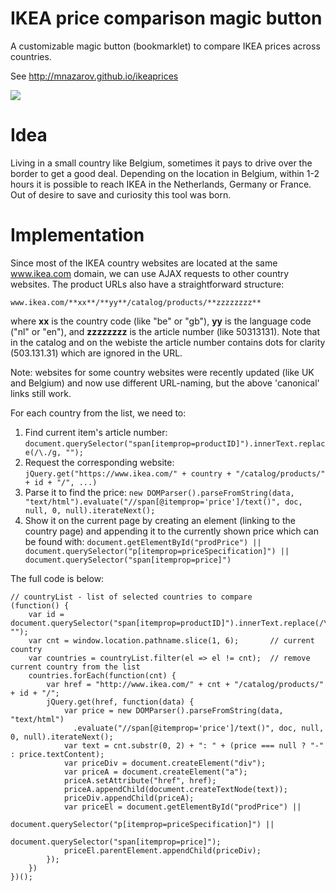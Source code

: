 # IKEA price comparison magic button

A customizable magic button (bookmarklet) to compare IKEA prices across
countries.

See http://mnazarov.github.io/ikeaprices

![](demo.gif)


# Idea

Living in a small country like Belgium, sometimes it pays to drive over the
border to get a good deal. Depending on the location in Belgium, within 1-2 hours
it is possible to reach IKEA in the Netherlands, Germany or France. Out of
desire to save and curiosity this tool was born.

# Implementation

Since most of the IKEA country websites are located at the same www.ikea.com
domain, we can use AJAX requests to other country websites. The product URLs
also have a straightforward structure:

  `www.ikea.com/**xx**/**yy**/catalog/products/**zzzzzzzz**`

where **xx** is the country code (like "be" or "gb"), **yy** is the language
code ("nl" or "en"), and **zzzzzzzz** is the article number (like 50313131).
Note that in the catalog and on the webiste the article number contains dots for
clarity (503.131.31) which are ignored in the URL. 

Note: websites for some country websites were recently updated (like UK
and Belgium) and now use different URL-naming, but the above 'canonical' links
still work.  
 
For each country from the list, we need to:

1. Find current item's article number:
   `document.querySelector("span[itemprop=productID]").innerText.replace(/\./g, "");`
2. Request the corresponding website:
   `jQuery.get("https://www.ikea.com/" + country + "/catalog/products/" + id + "/", ...)`
3. Parse it to find the price:
   `new DOMParser().parseFromString(data, "text/html").evaluate("//span[@itemprop='price']/text()", doc, null, 0, null).iterateNext();`
4. Show it on the current page by creating an element (linking to the
   country page) and appending it to the currently shown price which can be
   found with:
   `document.getElementById("prodPrice") || document.querySelector("p[itemprop=priceSpecification]") || document.querySelector("span[itemprop=price]")` 

The full code is below:

```
// countryList - list of selected countries to compare
(function() {
    var id = document.querySelector("span[itemprop=productID]").innerText.replace(/\./g, "");
    var cnt = window.location.pathname.slice(1, 6);       // current country
    var countries = countryList.filter(el => el != cnt);  // remove current country from the list
    countries.forEach(function(cnt) {
        var href = "http://www.ikea.com/" + cnt + "/catalog/products/" + id + "/";
        jQuery.get(href, function(data) {
            var price = new DOMParser().parseFromString(data, "text/html")
              .evaluate("//span[@itemprop='price']/text()", doc, null, 0, null).iterateNext();
            var text = cnt.substr(0, 2) + ": " + (price === null ? "-" : price.textContent);
            var priceDiv = document.createElement("div");
            var priceA = document.createElement("a");
            priceA.setAttribute("href", href);
            priceA.appendChild(document.createTextNode(text));
            priceDiv.appendChild(priceA);
            var priceEl = document.getElementById("prodPrice") || 
                          document.querySelector("p[itemprop=priceSpecification]") || 
                          document.querySelector("span[itemprop=price]");
            priceEl.parentElement.appendChild(priceDiv);
        });
    })
})();
```
